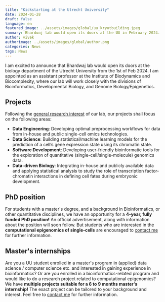 ```yaml
---
title: "Kickstarting at the Utrecht University"
date: 2024-01-28
draft: false
language: en
featured_image: ../assets/images/global/uu_kryutbuilding.jpeg
summary: Bhardwaj lab would open its doors at the UU in February 2024. Vivek is appointed as an assistant professor at the department of biology.
author: vivek
authorimage: ../assets/images/global/author.png
categories: News
tags: News
---
```


I am excited to announce that Bhardwaj lab would open its doors at the biology department of the Utrecht University from the 1st of Feb 2024. I am appointed as an assistant professor at the Institute of Biodynamics and Biocomplexity, where our lab will work closely with the divisions of Bioinformatics, Developmental Biology, and Genome Biology/Epigenetics.

## Projects

Following the [general research interest](https://vblab.org/) of our lab, our projects shall focus on the following areas:

  - **Data Engineering**: Developing optimal preprocessing workflows for data from in-house and public single-cell omics technologies.
  - **Data Science**: Building statistical/machine learning models for the prediction of a cell’s gene expression state using its chromatin state.
  - **Software Development**: Developing user-friendly bioinformatic tools for the exploration of quantitative (single-cell/single-molecule) genomics data.
  - **Data-driven Biology**:  Integrating in-house and publicly available data and applying statistical analysis to study the role of transcription factor-chromatin interactions in defining cell fates during embryonic development.


## PhD position

For students with a master's degree, and a background in Bioinformatics, or other quantitative disciplines, we have an opportunity for a **4-year, fully funded PhD position!** An official advertisement, along with information about the position will soon follow. But students who are interested in the **computational epigenomics of single-cells** are encouraged to [contact me](mailto:v.bhardwaj@uu.nl) for further information.


## Master's internships

Are you a UU student enrolled in a master's program in (applied) data science / computer science etc. and interested in gaining experience in bioinformatics? Or are you enrolled in a bioinformatics-related program and would like to do a research project related to computational epigenomics? We have **multiple projects suitable for a 6 to 9 months master's internship!** The exact project can be tailored to your background and interest. Feel free to [contact me](mailto:v.bhardwaj@uu.nl) for further information.
